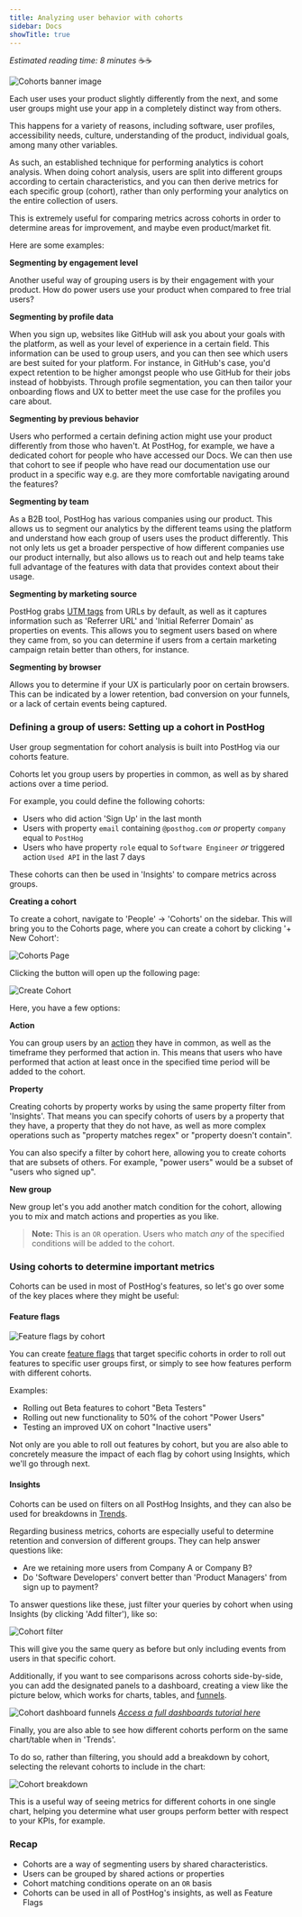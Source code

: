 ```yaml
---
title: Analyzing user behavior with cohorts
sidebar: Docs
showTitle: true
---
```


_Estimated reading time: 8 minutes_ ☕☕

![Cohorts banner image](../../images/tutorials/banners/cohorts.png)

Each user uses your product slightly differently from the next, and some user groups might use your app in a completely distinct way from others.

This happens for a variety of reasons, including software, user profiles, accessibility needs, culture, understanding of the product, individual goals, among many other variables.

As such, an established technique for performing analytics is cohort analysis. When doing cohort analysis, users are split into different groups according to certain characteristics, and you can then derive metrics for each specific group (cohort), rather than only performing your analytics on the entire collection of users.

This is extremely useful for comparing metrics across cohorts in order to determine areas for improvement, and maybe even product/market fit.

Here are some examples:

**Segmenting by engagement level**

Another useful way of grouping users is by their engagement with your product. How do power users use your product when compared to free trial users? 

**Segmenting by profile data**

When you sign up, websites like GitHub will ask you about your goals with the platform, as well as your level of experience in a certain field. This information can be used to group users, and you can then see which users are best suited for your platform. For instance, in GitHub's case, you'd expect retention to be higher amongst people who use GitHub for their jobs instead of hobbyists. Through profile segmentation, you can then tailor your onboarding flows and UX to better meet the use case for the profiles you care about.

**Segmenting by previous behavior**

Users who performed a certain defining action might use your product differently from those who haven't. At PostHog, for example, we have a dedicated cohort for people who have accessed our Docs. We can then use that cohort to see if people who have read our documentation use our product in a specific way e.g. are they more comfortable navigating around the features?

**Segmenting by team**

As a B2B tool, PostHog has various companies using our product. This allows us to segment our analytics by the different teams using the platform and understand how each group of users uses the product differently. This not only lets us get a broader perspective of how different companies use our product internally, but also allows us to reach out and help teams take full advantage of the features with data that provides context about their usage.  

**Segmenting by marketing source**

PostHog grabs [UTM tags](https://en.wikipedia.org/wiki/UTM_parameters) from URLs by default, as well as it captures information such as 'Referrer URL' and 'Initial Referrer Domain' as properties on events. This allows you to segment users based on where they came from, so you can determine if users from a certain marketing campaign retain better than others, for instance.

**Segmenting by browser**

Allows you to determine if your UX is particularly poor on certain browsers. This can be indicated by a lower retention, bad conversion on your funnels, or a lack of certain events being captured. 

### Defining a group of users: Setting up a cohort in PostHog

User group segmentation for cohort analysis is built into PostHog via our cohorts feature.

Cohorts let you group users by properties in common, as well as by shared actions over a time period.

For example, you could define the following cohorts:

- Users who did action 'Sign Up' in the last month
- Users with property `email` containing `@posthog.com` _or_ property `company` equal to `PostHog`
- Users who have property `role` equal to `Software Engineer` _or_ triggered action `Used API` in the last 7 days

These cohorts can then be used in 'Insights' to compare metrics across groups. 

**Creating a cohort**

To create a cohort, navigate to 'People' -> 'Cohorts' on the sidebar. This will bring you to the Cohorts page, where you can create a cohort by clicking '+ New Cohort':

![Cohorts Page](../../images/tutorials/cohorts/cohorts-page.png)

Clicking the button will open up the following page:

![Create Cohort](../../images/tutorials/cohorts/create-cohort.png)

Here, you have a few options:

**Action**

You can group users by an [action](/docs/user-guides/actions) they have in common, as well as the timeframe they performed that action in. This means that users who have performed that action at least once in the specified time period will be added to the cohort.

**Property**

Creating cohorts by property works by using the same property filter from 'Insights'. That means you can specify cohorts of users by a property that they have, a property that they do not have, as well as more complex operations such as "property matches regex" or "property doesn't contain". 

You can also specify a filter by cohort here, allowing you to create cohorts that are subsets of others. For example, "power users" would be a subset of "users who signed up".

**New group**

New group let's you add another match condition for the cohort, allowing you to mix and match actions and properties as you like. 

> **Note:** This is an `OR` operation. Users who match _any_ of the specified conditions will be added to the cohort.

### Using cohorts to determine important metrics

Cohorts can be used in most of PostHog's features, so let's go over some of the key places where they might be useful:

#### Feature flags

![Feature flags by cohort](../../images/tutorials/cohorts/feature-flags.png)

You can create [feature flags](/docs/tutorials/feature-flags) that target specific cohorts in order to roll out features to specific user groups first, or simply to see how features perform with different cohorts. 

Examples:

- Rolling out Beta features to cohort "Beta Testers"
- Rolling out new functionality to 50% of the cohort "Power Users"
- Testing an improved UX on cohort "Inactive users"

Not only are you able to roll out features by cohort, but you are also able to concretely measure the impact of each flag by cohort using Insights, which we'll go through next.

#### Insights

Cohorts can be used on filters on all PostHog Insights, and they can also be used for breakdowns in [Trends](/docs/user-guides/trends).

Regarding business metrics, cohorts are especially useful to determine retention and conversion of different groups. They can help answer questions like:

- Are we retaining more users from Company A or Company B?
- Do 'Software Developers' convert better than 'Product Managers' from sign up to payment?

To answer questions like these, just filter your queries by cohort when using Insights (by clicking 'Add filter'), like so:

![Cohort filter](../../images/tutorials/cohorts/filter.png)

This will give you the same query as before but only including events from users in that specific cohort.

Additionally, if you want to see comparisons across cohorts side-by-side, you can add the designated panels to a dashboard, creating a view like the picture below, which works for charts, tables, and [funnels](/docs/user-guides/funnels).

![Cohort dashboard funnels](../../images/tutorials/cohorts/dashboard.png)
[_Access a full dashboards tutorial here_](/docs/user-guides/dashboards/)

Finally, you are also able to see how different cohorts perform on the same chart/table when in 'Trends'.

To do so, rather than filtering, you should add a breakdown by cohort, selecting the relevant cohorts to include in the chart:

![Cohort breakdown](../../images/tutorials/cohorts/trends-breakdown.png)

This is a useful way of seeing metrics for different cohorts in one single chart, helping you determine what user groups perform better with respect to your KPIs, for example.

### **Recap**
- Cohorts are a way of segmenting users by shared characteristics.
- Users can be grouped by shared actions or properties
- Cohort matching conditions operate on an `OR` basis
- Cohorts can be used in all of PostHog's insights, as well as Feature Flags 
